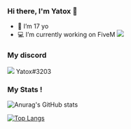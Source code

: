 ### Hi there, I'm Yatox 👋

- 💫 I’m 17 yo
- 💻 I’m currently working on FiveM <img src="https://img.icons8.com/color/18/000000/fivem.png"/>

### My discord
<img src="https://img.icons8.com/fluent/20/000000/discord-new-logo.png"/>   Yatox#3203
<br />

### My Stats !


![Anurag's GitHub stats](https://github-readme-stats.vercel.app/api?username=Yatox18&theme=algolia&show_icons=true)
<br />

[![Top Langs](https://github-readme-stats.vercel.app/api/top-langs/?username=Yatox18&theme=algolia)](https://github.com/anuraghazra/github-readme-stats)

